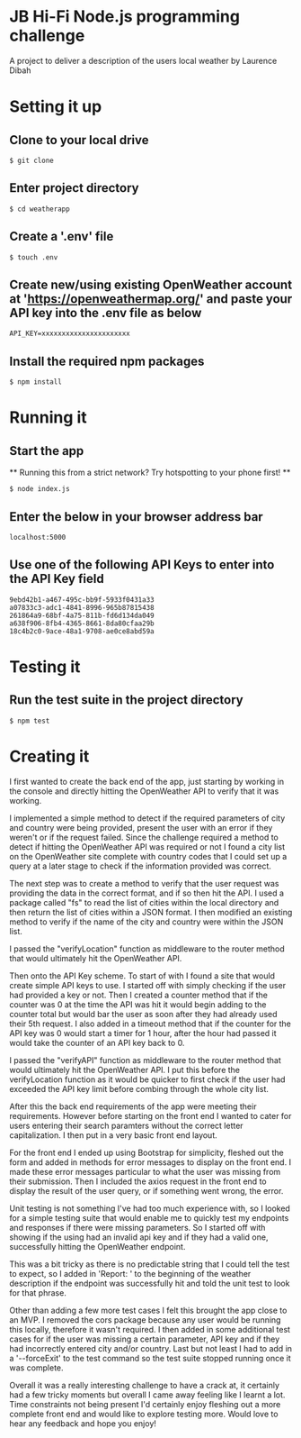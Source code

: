 #  JB Hi-Fi Node.js programming challenge 

A project to deliver a description of the users local weather by Laurence Dibah

# Setting it up


## Clone to your local drive

    $ git clone

## Enter project directory

    $ cd weatherapp

## Create a '.env' file

    $ touch .env

## Create new/using existing OpenWeather account at 'https://openweathermap.org/' and paste your API key into the .env file as below

    API_KEY=xxxxxxxxxxxxxxxxxxxxxx

## Install the required npm packages

    $ npm install



# Running it


## Start the app

** Running this from a strict network? Try hotspotting to your phone first! **

    $ node index.js

## Enter the below in your browser address bar

    localhost:5000

## Use one of the following API Keys to enter into the API Key field

    9ebd42b1-a467-495c-bb9f-5933f0431a33
    a07833c3-adc1-4841-8996-965b87815438
    261864a9-68bf-4a75-811b-fd6d134da049
    a638f906-8fb4-4365-8661-8da80cfaa29b
    18c4b2c0-9ace-48a1-9708-ae0ce8abd59a


# Testing it


## Run the test suite in the project directory

    $ npm test


# Creating it

I first wanted to create the back end of the app, just starting by working in the console and directly hitting the OpenWeather API to verify that it was working. 

I implemented a simple method to detect if the required parameters of city and country were being provided, present the user with an error if they weren't or if the request failed. Since the challenge required a method to detect if hitting the OpenWeather API was required or not I found a city list on the OpenWeather site complete with country codes that I could set up a query at a later stage to check if the information provided was correct.

The next step was to create a method to verify that the user request was providing the data in the correct format, and if so then hit the API. I used a package called "fs" to read the list of cities within the local directory and then return the list of cities within a JSON format. I then modified an existing method to verify if the name of the city and country were within the JSON list.

I passed the "verifyLocation" function as middleware to the router method that would ultimately hit the OpenWeather API. 

Then onto the API Key scheme. To start of with I found a site that would create simple API keys to use. I started off with simply checking if the user had provided a key or not. Then I created a counter method that if the counter was 0 at the time the API was hit it would begin adding to the counter total but would bar the user as soon after they had already used their 5th request. I also added in a timeout method that if the counter for the API key was 0 would start a timer for 1 hour, after the hour had passed it would take the counter of an API key back to 0.

I passed the "verifyAPI" function as middleware to the router method that would ultimately hit the OpenWeather API. I put this before the verifyLocation function as it would be quicker to first check if the user had exceeded the API key limit before combing through the whole city list.

After this the back end requirements of the app were meeting their requirements. However before starting on the front end I wanted to cater for users entering their search paramters without the correct letter capitalization. I then put in a very basic front end layout.

For the front end I ended up using Bootstrap for simplicity, fleshed out the form and added in methods for error messages to display on the front end. I made these error messages particular to what the user was missing from their submission. Then I included the axios request in the front end to display the result of the user query, or if something went wrong, the error.

Unit testing is not something I've had too much experience with, so I looked for a simple testing suite that would enable me to quickly test my endpoints and responses if there were missing parameters. So I started off with showing if the using had an invalid api key and if they had a valid one, successfully hitting the OpenWeather endpoint. 

This was a bit tricky as there is no predictable string that I could tell the test to expect, so I added in 'Report: ' to the beginning of the weather description if the endpoint was successfully hit and told the unit test to look for that phrase.

Other than adding a few more test cases I felt this brought the app close to an MVP. I removed the cors package because any user would be running this locally, therefore it wasn't required. I then added in some additional test cases for if the user was missing a certain parameter, API key and if they had incorrectly entered city and/or country. Last but not least I had to add in a '--forceExit' to the test command so the test suite stopped running once it was complete.

Overall it was a really interesting challenge to have a crack at, it certainly had a few tricky moments but overall I came away feeling like I learnt a lot. Time constraints not being present I'd certainly enjoy fleshing out a more complete front end and would like to explore testing more. Would love to hear any feedback and hope you enjoy!